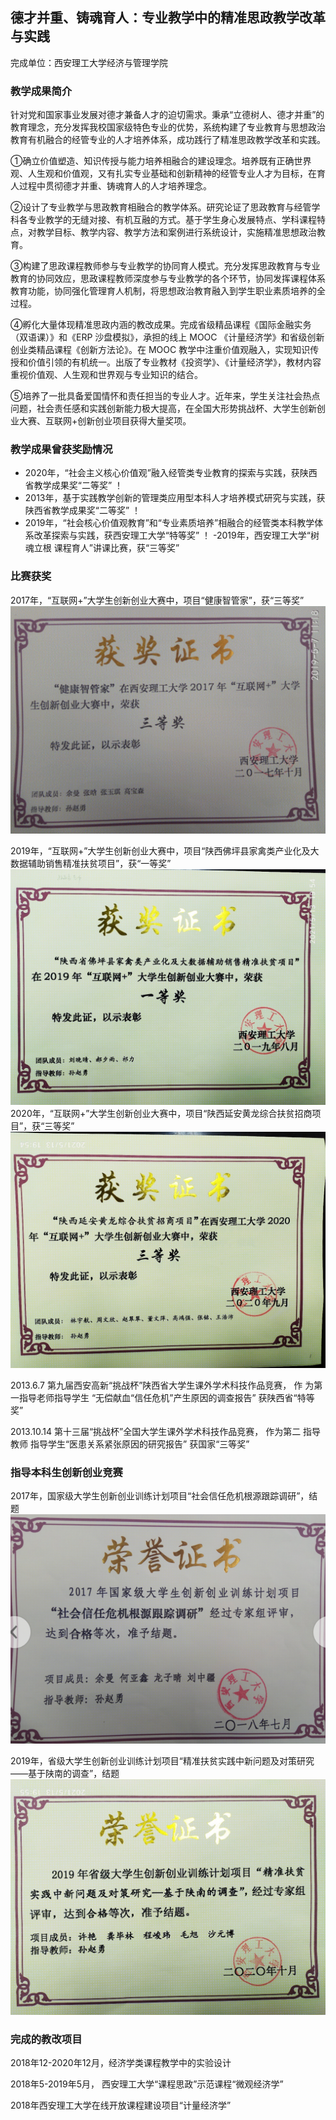 ## 德才并重、铸魂育人：专业教学中的精准思政教学改革与实践

完成单位：西安理工大学经济与管理学院


### 教学成果简介


  针对党和国家事业发展对德才兼备人才的迫切需求。秉承“立德树人、德才并重”的教育理念，充分发挥我校国家级特色专业的优势，系统构建了专业教育与思想政治教育有机融合的经管专业的人才培养体系，成功践行了精准思政教学改革和实践。
  
  ①确立价值塑造、知识传授与能力培养相融合的建设理念。培养既有正确世界观、人生观和价值观，又有扎实专业基础和创新精神的经管专业人才为目标，在育人过程中贯彻德才并重、铸魂育人的人才培养理念。
  
  ②设计了专业教学与思政教育相融合的教学体系。研究论证了思政教育与经管学科各专业教学的无缝对接、有机互融的方式。基于学生身心发展特点、学科课程特点，对教学目标、教学内容、教学方法和案例进行系统设计，实施精准思想政治教育。
  
  ③构建了思政课程教师参与专业教学的协同育人模式。充分发挥思政教育与专业教育的协同效应，思政课程教师深度参与专业教学的各个环节，协同发挥课程体系教育功能，协同强化管理育人机制，将思想政治教育融入到学生职业素质培养的全过程。
  
  ④孵化大量体现精准思政内涵的教改成果。完成省级精品课程《国际金融实务（双语课）》和《ERP 沙盘模拟》，承担的线上 MOOC 《计量经济学》和省级创新创业类精品课程《创新方法论》。在 MOOC 教学中注重价值观融入，实现知识传授和价值引领的有机统一。出版了专业教材《投资学》、《计量经济学》，教材内容重视价值观、人生观和世界观与专业知识的结合。
  
  ⑤培养了一批具备爱国情怀和责任担当的专业人才。近年来，学生关注社会热点问题，社会责任感和实践创新能力极大提高，在全国大形势挑战杯、大学生创新创业大赛、互联网+创新创业项目获得大量奖项。


### 教学成果曾获奖励情况
- 2020年，“社会主义核心价值观”融入经管类专业教育的探索与实践，获陕西省教学成果奖“二等奖”
 ！[](https://github.com/dakuamao/kcsz.com/blob/gh-pages/%E6%95%99%E5%AD%A6%E6%88%90%E6%9E%9C%E5%A5%962.jpg)
- 2013年，基于实践教学创新的管理类应用型本科人才培养模式研究与实践，获陕西省教学成果奖“二等奖”
！[](https://github.com/dakuamao/kcsz.com/blob/gh-pages/jxcgj.jpg)
- 2019年，“社会核心价值观教育”和“专业素质培养”相融合的经管类本科教学体系改革探索与实践，获西安理工大学“特等奖”
！[](https://github.com/dakuamao/kcsz.com/blob/gh-pages/jxcg.jpg)
-2019年，西安理工大学“树魂立根 课程育人”讲课比赛，获“三等奖”
### 比赛获奖
2017年，“互联网+”大学生创新创业大赛中，项目“健康智管家”，获“三等奖”
![](./2017hlwj.gif)

2019年，“互联网+”大学生创新创业大赛中，项目“陕西佛坪县家禽类产业化及大数据辅助销售精准扶贫项目”，获“一等奖”
![](./hlwj2019.jpg)
2020年，“互联网+”大学生创新创业大赛中，项目“陕西延安黄龙综合扶贫招商项目”，获“三等奖”
![](./hlwj2020.jpg)


2013.6.7 第九届西安高新“挑战杯”陕西省大学生课外学术科技作品竞赛， 作
为第一指导老师指导学生 “无偿献血“信任危机”产生原因的调查报告”
获陕西省“特等奖”

2013.10.14 第十三届“挑战杯”全国大学生课外学术科技作品竞赛， 作为第二
指导教师 指导学生“医患关系紧张原因的研究报告” 获国家“三等奖”
### 指导本科生创新创业竞赛
2017年，国家级大学生创新创业训练计划项目“社会信任危机根源跟踪调研”，结题
![](./2017hlw.png)

2019年，省级大学生创新创业训练计划项目“精准扶贫实践中新问题及对策研究——基于陕南的调查”，结题
![](./2019cxcy.jpg)
### 完成的教改项目
2018年12-2020年12月，经济学类课程教学中的实验设计

2018年5-2019年5月， 西安理工大学“课程思政”示范课程“微观经济学”

2018年西安理工大学在线开放课程建设项目“计量经济学”



